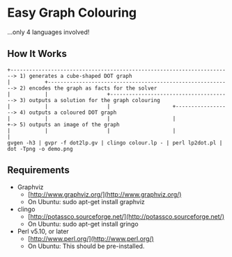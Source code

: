 # Easy Graph Colouring
...only 4 languages involved!

## How It Works
    
    +-----------------------------------------------------------------------> 1) generates a cube-shaped DOT graph
    |           +-----------------------------------------------------------> 2) encodes the graph as facts for the solver
    |           |                   +---------------------------------------> 3) outputs a solution for the graph colouring
    |           |                   |                    +------------------> 4) outputs a coloured DOT graph
    |           |                   |                    |                +-> 5) outputs an image of the graph
    |           |                   |                    |                |
    gvgen -h3 | gvpr -f dot2lp.gv | clingo colour.lp - | perl lp2dot.pl | dot -Tpng -o demo.png

## Requirements

* Graphviz
  * [http://www.graphviz.org/](http://www.graphviz.org/)
  * On Ubuntu: sudo apt-get install graphviz
* clingo
  * [http://potassco.sourceforge.net/](http://potassco.sourceforge.net/)
  * On Ubuntu: sudo apt-get install gringo
* Perl v5.10, or later
  * [http://www.perl.org/](http://www.perl.org/)
  * On Ubuntu: This should be pre-installed.
